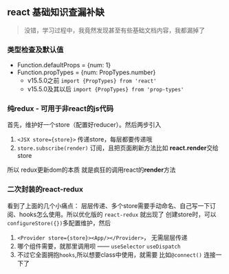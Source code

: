 ## react 基础知识查漏补缺

> 没错，学习过程中，我竟然发现甚至有些基础文档内容，我都漏掉了

### 类型检查及默认值
- Function.defaultProps = {num: 1}
- Function.propTypes = {num: PropTypes.number}
  - v15.5.0之前  `import {PropTypes} from 'react'`
  - v15.5.0及其以后 `import {PropTypes} from 'prop-types'`


### 纯redux - 可用于非react的js代码
首先，维护好一个store（配置好reducer）。然后两步引入
1. `<JSX store={store}>` 传递store，每层都要传递哦
2. `store.subscribe(render)` 订阅，且把页面刷新方法比如 **react.render**交给store

所以 redux更新dom的本质 就是疯狂的调用react的**render**方法

### 二次封装的react-redux
看到了上面的几个小痛点： 层层传递、多个store需要手动命名、自己写一下订阅、hooks怎么使用。所以优化版的 `react-redux` 就出现了
创建store时，可以`configureStore({})`多配置维护，然后
1. `<Provider store={store}><App/></Provider>`， 无需层层传递
2. 哪个组件需要，就那里调用呗 —— `useSelector` `useDispatch`
3. 不过它全面拥抱`hooks`,所以想要class中使用，就需要 比如`@connect()` 连接一下了